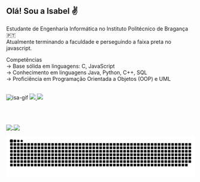 ## Olá! Sou a Isabel ✌️
Estudante de Engenharia Informática no Instituto Politécnico de Bragança 🇵🇹
<br/>Atualmente terminando a faculdade e perseguindo a faixa preta no javascript.

Competências
<br/>-> Base sólida em linguagens: C, JavaScript
<br/>-> Conhecimento em linguagens Java, Python, C++, SQL
<br/>-> Proficiência em Programação Orientada a Objetos (OOP) e UML

<br/>

  <img alt="isa-gif" height="200" src="https://cdn.discordapp.com/attachments/845086001616912394/1332449797482745927/gifmaker_me.gif?ex=67954c13&is=6793fa93&hm=f24df2e916e941fd92f603ef38bc53376481bfdd9c381c01848c3ba942dabed3&"/>

  <a href="mailto:isabel.irigon01@gmail.com">
    <img src="https://img.shields.io/badge/-Gmail-%23333?style=for-the-badge&logo=gmail&logoColor=white" target="_blank">
  </a>
  <a href="https://www.linkedin.com/in/isabel-irigon-salaberry-b414671a4/" target="_blank">
    <img src="https://img.shields.io/badge/-LinkedIn-%230077B5?style=for-the-badge&logo=linkedin&logoColor=white" target="_blank">
  </a>

<br/><br/>

<div>
  <a href="https://github.com/isalaberry">
    <img height="180em" align="center" src="https://github-readme-stats.vercel.app/api?username=isalaberry&show_icons=true&theme=material-palenight&include_all_commits=true&count_private=true"/>
    <img height="180em" align="center" src="https://github-readme-stats.vercel.app/api/top-langs/?username=isalaberry&layout=compact&langs_count=16&theme=material-palenight"/>
  </a>
</div>

![snake gif](https://github.com/isalaberry/isalaberry/blob/output/github-snake-dark.svg)




